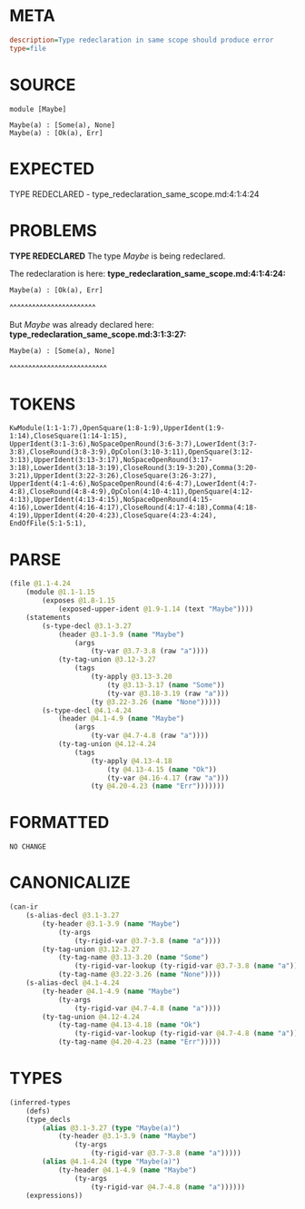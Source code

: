 # META
~~~ini
description=Type redeclaration in same scope should produce error
type=file
~~~
# SOURCE
~~~roc
module [Maybe]

Maybe(a) : [Some(a), None]
Maybe(a) : [Ok(a), Err]
~~~
# EXPECTED
TYPE REDECLARED - type_redeclaration_same_scope.md:4:1:4:24
# PROBLEMS
**TYPE REDECLARED**
The type _Maybe_ is being redeclared.

The redeclaration is here:
**type_redeclaration_same_scope.md:4:1:4:24:**
```roc
Maybe(a) : [Ok(a), Err]
```
^^^^^^^^^^^^^^^^^^^^^^^

But _Maybe_ was already declared here:
**type_redeclaration_same_scope.md:3:1:3:27:**
```roc
Maybe(a) : [Some(a), None]
```
^^^^^^^^^^^^^^^^^^^^^^^^^^


# TOKENS
~~~zig
KwModule(1:1-1:7),OpenSquare(1:8-1:9),UpperIdent(1:9-1:14),CloseSquare(1:14-1:15),
UpperIdent(3:1-3:6),NoSpaceOpenRound(3:6-3:7),LowerIdent(3:7-3:8),CloseRound(3:8-3:9),OpColon(3:10-3:11),OpenSquare(3:12-3:13),UpperIdent(3:13-3:17),NoSpaceOpenRound(3:17-3:18),LowerIdent(3:18-3:19),CloseRound(3:19-3:20),Comma(3:20-3:21),UpperIdent(3:22-3:26),CloseSquare(3:26-3:27),
UpperIdent(4:1-4:6),NoSpaceOpenRound(4:6-4:7),LowerIdent(4:7-4:8),CloseRound(4:8-4:9),OpColon(4:10-4:11),OpenSquare(4:12-4:13),UpperIdent(4:13-4:15),NoSpaceOpenRound(4:15-4:16),LowerIdent(4:16-4:17),CloseRound(4:17-4:18),Comma(4:18-4:19),UpperIdent(4:20-4:23),CloseSquare(4:23-4:24),
EndOfFile(5:1-5:1),
~~~
# PARSE
~~~clojure
(file @1.1-4.24
	(module @1.1-1.15
		(exposes @1.8-1.15
			(exposed-upper-ident @1.9-1.14 (text "Maybe"))))
	(statements
		(s-type-decl @3.1-3.27
			(header @3.1-3.9 (name "Maybe")
				(args
					(ty-var @3.7-3.8 (raw "a"))))
			(ty-tag-union @3.12-3.27
				(tags
					(ty-apply @3.13-3.20
						(ty @3.13-3.17 (name "Some"))
						(ty-var @3.18-3.19 (raw "a")))
					(ty @3.22-3.26 (name "None")))))
		(s-type-decl @4.1-4.24
			(header @4.1-4.9 (name "Maybe")
				(args
					(ty-var @4.7-4.8 (raw "a"))))
			(ty-tag-union @4.12-4.24
				(tags
					(ty-apply @4.13-4.18
						(ty @4.13-4.15 (name "Ok"))
						(ty-var @4.16-4.17 (raw "a")))
					(ty @4.20-4.23 (name "Err")))))))
~~~
# FORMATTED
~~~roc
NO CHANGE
~~~
# CANONICALIZE
~~~clojure
(can-ir
	(s-alias-decl @3.1-3.27
		(ty-header @3.1-3.9 (name "Maybe")
			(ty-args
				(ty-rigid-var @3.7-3.8 (name "a"))))
		(ty-tag-union @3.12-3.27
			(ty-tag-name @3.13-3.20 (name "Some")
				(ty-rigid-var-lookup (ty-rigid-var @3.7-3.8 (name "a"))))
			(ty-tag-name @3.22-3.26 (name "None"))))
	(s-alias-decl @4.1-4.24
		(ty-header @4.1-4.9 (name "Maybe")
			(ty-args
				(ty-rigid-var @4.7-4.8 (name "a"))))
		(ty-tag-union @4.12-4.24
			(ty-tag-name @4.13-4.18 (name "Ok")
				(ty-rigid-var-lookup (ty-rigid-var @4.7-4.8 (name "a"))))
			(ty-tag-name @4.20-4.23 (name "Err")))))
~~~
# TYPES
~~~clojure
(inferred-types
	(defs)
	(type_decls
		(alias @3.1-3.27 (type "Maybe(a)")
			(ty-header @3.1-3.9 (name "Maybe")
				(ty-args
					(ty-rigid-var @3.7-3.8 (name "a")))))
		(alias @4.1-4.24 (type "Maybe(a)")
			(ty-header @4.1-4.9 (name "Maybe")
				(ty-args
					(ty-rigid-var @4.7-4.8 (name "a"))))))
	(expressions))
~~~
